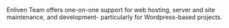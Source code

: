 Enliven Team offers one-on-one support for web hosting, server and site maintenance, and development- particularly for Wordpress-based projects.